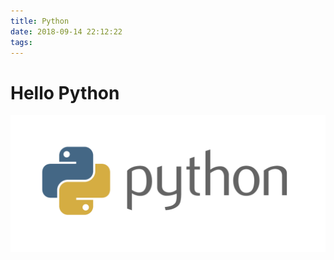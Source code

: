 ```yaml
---
title: Python
date: 2018-09-14 22:12:22
tags:
---
```

# Hello Python
![Hello Python](/images/Python_logo.png)